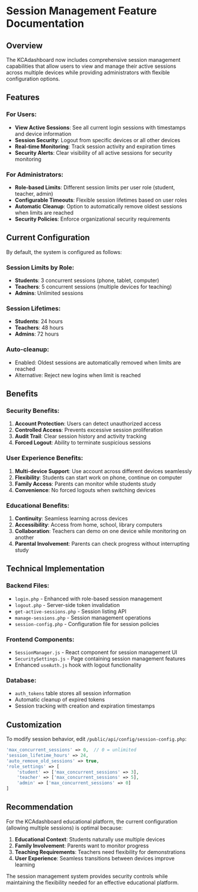 # Session Management Feature Documentation

## Overview

The KCAdashboard now includes comprehensive session management capabilities that allow users to view and manage their active sessions across multiple devices while providing administrators with flexible configuration options.

## Features

### For Users:
- **View Active Sessions**: See all current login sessions with timestamps and device information
- **Session Security**: Logout from specific devices or all other devices
- **Real-time Monitoring**: Track session activity and expiration times
- **Security Alerts**: Clear visibility of all active sessions for security monitoring

### For Administrators:
- **Role-based Limits**: Different session limits per user role (student, teacher, admin)
- **Configurable Timeouts**: Flexible session lifetimes based on user roles
- **Automatic Cleanup**: Option to automatically remove oldest sessions when limits are reached
- **Security Policies**: Enforce organizational security requirements

## Current Configuration

By default, the system is configured as follows:

### Session Limits by Role:
- **Students**: 3 concurrent sessions (phone, tablet, computer)
- **Teachers**: 5 concurrent sessions (multiple devices for teaching)
- **Admins**: Unlimited sessions

### Session Lifetimes:
- **Students**: 24 hours
- **Teachers**: 48 hours  
- **Admins**: 72 hours

### Auto-cleanup:
- Enabled: Oldest sessions are automatically removed when limits are reached
- Alternative: Reject new logins when limit is reached

## Benefits

### Security Benefits:
1. **Account Protection**: Users can detect unauthorized access
2. **Controlled Access**: Prevents excessive session proliferation
3. **Audit Trail**: Clear session history and activity tracking
4. **Forced Logout**: Ability to terminate suspicious sessions

### User Experience Benefits:
1. **Multi-device Support**: Use account across different devices seamlessly
2. **Flexibility**: Students can start work on phone, continue on computer
3. **Family Access**: Parents can monitor while students study
4. **Convenience**: No forced logouts when switching devices

### Educational Benefits:
1. **Continuity**: Seamless learning across devices
2. **Accessibility**: Access from home, school, library computers
3. **Collaboration**: Teachers can demo on one device while monitoring on another
4. **Parental Involvement**: Parents can check progress without interrupting study

## Technical Implementation

### Backend Files:
- `login.php` - Enhanced with role-based session management
- `logout.php` - Server-side token invalidation
- `get-active-sessions.php` - Session listing API
- `manage-sessions.php` - Session management operations
- `session-config.php` - Configuration file for session policies

### Frontend Components:
- `SessionManager.js` - React component for session management UI
- `SecuritySettings.js` - Page containing session management features
- Enhanced `useAuth.js` hook with logout functionality

### Database:
- `auth_tokens` table stores all session information
- Automatic cleanup of expired tokens
- Session tracking with creation and expiration timestamps

## Customization

To modify session behavior, edit `/public/api/config/session-config.php`:

```php
'max_concurrent_sessions' => 0,  // 0 = unlimited
'session_lifetime_hours' => 24,
'auto_remove_old_sessions' => true,
'role_settings' => [
    'student' => ['max_concurrent_sessions' => 3],
    'teacher' => ['max_concurrent_sessions' => 5],
    'admin' => ['max_concurrent_sessions' => 0]
]
```

## Recommendation

For the KCAdashboard educational platform, the current configuration (allowing multiple sessions) is optimal because:

1. **Educational Context**: Students naturally use multiple devices
2. **Family Involvement**: Parents want to monitor progress
3. **Teaching Requirements**: Teachers need flexibility for demonstrations
4. **User Experience**: Seamless transitions between devices improve learning

The session management system provides security controls while maintaining the flexibility needed for an effective educational platform.
